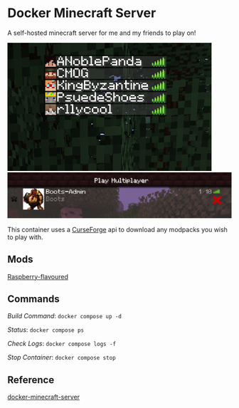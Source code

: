 # Docker Minecraft Server

A self-hosted minecraft server for me and my friends to play on!

![Member List](server-utils/Server-Stats.png)
![Server Listing](server-utils/Server-Listing.png)

This container uses a [CurseForge](https://www.curseforge.com) api to download any modpacks you wish to play with.

## Mods
[Raspberry-flavoured](https://www.curseforge.com/minecraft/modpacks/raspberry-flavoured)
 

 ## Commands
 
 _Build Command_: `docker compose up -d`
 
 _Status_: `docker compose ps`
 
_Check Logs_: `docker compose logs -f`

_Stop Container_: `docker compose stop`

## Reference
[docker-minecraft-server](https://github.com/itzg/docker-minecraft-server?tab=readme-ov-file)
